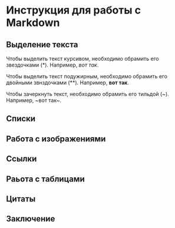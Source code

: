 # Инструкция для работы с Markdown

## Выделение текста

Чтобы выделить текст курсивом, необходимо обрамить его звездочками (*). Например, *вот так*.

Чтобы выделить текст подужирным, необходимо обрамить его двойными звнздочками (**). Например, **вот так**.

Чтобы зачеркнуть текст, необходимо обрамить его тильдой (~). Например, ~вот так~.

## Списки

## Работа с изображениями

## Ссылки

## Раьота с таблицами

## Цитаты

## Заключение